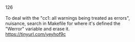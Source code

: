126<br>
<br>
 To deal with the "cc1: all warnings being treated as errors",<br>
 nuisance, search in Makefile for where it's defined the<br>
 "Werror" variable and erase it.<br>
 https://tinyurl.com/yeyhof9c